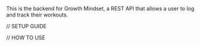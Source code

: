 This is the backend for Growth Mindset, a REST API that allows a user to log and track their workouts.

// SETUP GUIDE

// HOW TO USE
